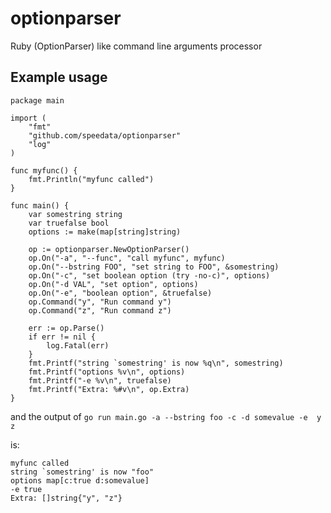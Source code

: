optionparser
============

Ruby (OptionParser) like command line arguments processor


Example usage
-------------

    package main

    import (
        "fmt"
        "github.com/speedata/optionparser"
        "log"
    )

    func myfunc() {
        fmt.Println("myfunc called")
    }

    func main() {
        var somestring string
        var truefalse bool
        options := make(map[string]string)

        op := optionparser.NewOptionParser()
        op.On("-a", "--func", "call myfunc", myfunc)
        op.On("--bstring FOO", "set string to FOO", &somestring)
        op.On("-c", "set boolean option (try -no-c)", options)
        op.On("-d VAL", "set option", options)
        op.On("-e", "boolean option", &truefalse)
        op.Command("y", "Run command y")
        op.Command("z", "Run command z")

        err := op.Parse()
        if err != nil {
            log.Fatal(err)
        }
        fmt.Printf("string `somestring' is now %q\n", somestring)
        fmt.Printf("options %v\n", options)
        fmt.Printf("-e %v\n", truefalse)
        fmt.Printf("Extra: %#v\n", op.Extra)
    }

and the output of `go run main.go -a --bstring foo -c -d somevalue -e  y z`

is:

    myfunc called
    string `somestring' is now "foo"
    options map[c:true d:somevalue]
    -e true
    Extra: []string{"y", "z"}


